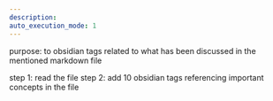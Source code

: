 ```yaml
---
description: 
auto_execution_mode: 1
---
```


purpose: to obsidian tags related to what has been discussed in the mentioned markdown file

step 1: read the file
step 2: add 10 obsidian tags referencing important concepts in the file